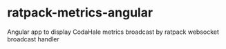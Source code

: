 ratpack-metrics-angular
=======================

Angular app to display CodaHale metrics broadcast by ratpack websocket broadcast handler
